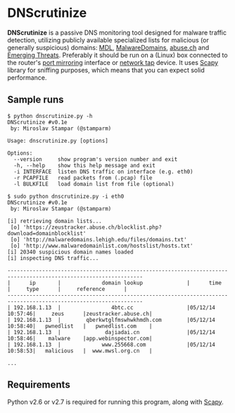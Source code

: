 DNScrutinize
============

**DNScrutinize** is a passive DNS monitoring tool designed for malware traffic detection, utilizing publicly available specialized lists for malicious (or generally suspicious) domains: [MDL](http://www.malwaredomainlist.com/hostslist/hosts.txt), [MalwareDomains](http://malwaredomains.lehigh.edu/files/domains.txt), [abuse.ch](https://zeustracker.abuse.ch/blocklist.php?download=domainblocklist) and [Emerging Threats](https://rules.emergingthreats.net/open/suricata/rules/emerging-dns.rules). Preferably it should be run on a (Linux) box connected to the router's [port mirroring](http://en.wikipedia.org/wiki/Port_mirroring) interface or [network tap](http://en.wikipedia.org/wiki/Network_tap) device. It uses [Scapy](http://www.secdev.org/projects/scapy/) library for sniffing purposes, which means that you can expect solid performance.

Sample runs
----

```
$ python dnscrutinize.py -h
DNScrutinize #v0.1e
 by: Miroslav Stampar (@stamparm)

Usage: dnscrutinize.py [options]

Options:
  --version     show program's version number and exit
  -h, --help    show this help message and exit
  -i INTERFACE  listen DNS traffic on interface (e.g. eth0)
  -r PCAPFILE   read packets from (.pcap) file
  -l BULKFILE   load domain list from file (optional)
```

```
$ sudo python dnscrutinize.py -i eth0
DNScrutinize #v0.1e
 by: Miroslav Stampar (@stamparm)

[i] retrieving domain lists...
 [o] 'https://zeustracker.abuse.ch/blocklist.php?download=domainblocklist'
 [o] 'http://malwaredomains.lehigh.edu/files/domains.txt'
 [o] 'http://www.malwaredomainlist.com/hostslist/hosts.txt'
[i] 20340 suspicious domain names loaded
[i] inspecting DNS traffic...

-----------------------------------------------------------------------------------------------------------------
|      ip       |             domain lookup              |      time       |     type      |     reference      |
-----------------------------------------------------------------------------------------------------------------
| 192.168.1.13  |                4btc.cc                 |05/12/14 10:57:46|     zeus      |zeustracker.abuse.ch|
| 192.168.1.13  |        qberkwtglfmswhwkhmdh.com        |05/12/14 10:58:40|   pwnedlist   |   pwnedlist.com    |
| 192.168.1.13  |              dajiadai.cn               |05/12/14 10:58:46|    malware    |app.webinspector.com|
| 192.168.1.13  |             www.255668.com             |05/12/14 10:58:53|   malicious   |  www.mwsl.org.cn   |

...
```

Requirements
----

Python v2.6 or v2.7 is required for running this program, along with [Scapy](http://www.secdev.org/projects/scapy/).
